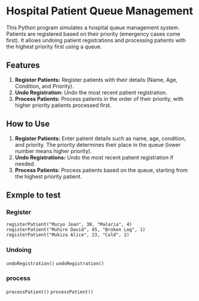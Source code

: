 # Hospital Patient Queue Management

This Python program simulates a hospital queue management system. Patients are registered based on their priority (emergency cases come first). It allows undoing patient registrations and processing patients with the highest priority first using a queue.

## Features

1. **Register Patients:** Register patients with their details (Name, Age, Condition, and Priority).
2. **Undo Registration:** Undo the most recent patient registration.
3. **Process Patients:** Process patients in the order of their priority, with higher priority patients processed first.

## How to Use

1. **Register Patients:** Enter patient details such as name, age, condition, and priority. The priority determines their place in the queue (lower number means higher priority).
2. **Undo Registrations:** Undo the most recent patient registration if needed.
3. **Process Patients:** Process patients based on the queue, starting from the highest priority patient.

## Exmple to test
### Register
`registerPatient("Mucyo Jean", 30, "Malaria", 4)`
`registerPatient("Muhire David", 45, "Broken Leg", 1)`
`registerPatient("Mukiza Alice", 23, "Cold", 2)`

### Undoing
`undoRegistration()`
`undoRegistration()`

### process
`processPatient()`
`processPatient()`


